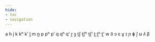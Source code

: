 ```yaml
---
hide:
- toc
- navigation
---
```

a
h
j
k
kʰ
kʼ
l̪
m
n̪
p
pʰ
pʼ
q
qʰ
qʼ
r̪
s̪
t̠ʃ
t̠ʃʰ
t̠ʃʼ
t̪
t̪ʰ
t̪ʼ
w
ð
ɔ
ɛ
ɣ
ɪ
ɲ
ɸ
ʃ
ʊ
ʎ
β
